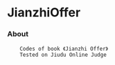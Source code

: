 JianzhiOffer
============

### About
        Codes of book 《Jianzhi Offer》
        Tested on Jiudu Online Judge
[Jianzhi Offer]:http://zhedahht.blog.163.com/
[Jiudu Online Judge]:http://ac.jobdu.com/hhtproblems.php
